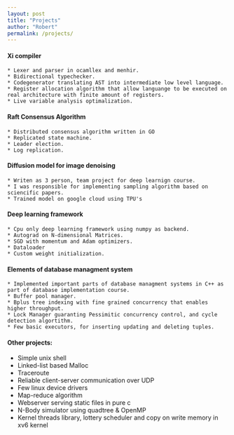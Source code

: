 ```yaml
---
layout: post
title: "Projects"
author: "Robert"
permalink: /projects/
---
```


#### Xi compiler
    * Lexer and parser in ocamllex and menhir.
    * Bidirectional typechecker.
    * Codegenerator translating AST into intermediate low level language.
    * Register allocation algorithm that allow languange to be executed on real architecture with finite amount of registers.
    * Live variable analysis optimalization.

#### Raft Consensus Algorithm 
    * Distributed consensus algorithm written in GO
    * Replicated state machine.
    * Leader election.
    * Log replication.

#### Diffusion model for image denoising
    * Writen as 3 person, team project for deep learnign course.
    * I was responsible for implementing sampling algorithm based on sciencific papers.
    * Trained model on google cloud using TPU's

#### Deep learning framework
    * Cpu only deep learning framework using numpy as backend.
    * Autograd on N-dimensional Matrices.
    * SGD with momentum and Adam optimizers.
    * Dataloader
    * Custom weight initialization.

#### Elements of database managment system
    * Implemented important parts of database managment systems in C++ as part of database implementation course. 
    * Buffer pool manager. 
    * Bplus tree indexing with fine grained concurrency that enables higher throughput.
    * Lock Manager guaranting Pessimitic concurrency control, and cycle detection algortithm.
    * Few basic executors, for inserting updating and deleting tuples.

#### Other projects:

* Simple unix shell
* Linked-list based Malloc
* Traceroute
* Reliable client-server communication over UDP 
* Few linux device drivers
* Map-reduce algorithm 
* Webserver serving static files in pure c
* N-Body simulator using quadtree & OpenMP
* Kernel threads library, lottery scheduler and copy on write memory in xv6 kernel
